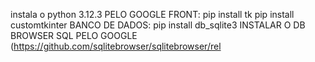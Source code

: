 instala o python 3.12.3 PELO GOOGLE
FRONT:
pip install tk
pip install customtkinter
BANCO DE DADOS:
pip install db_sqlite3
INSTALAR O DB BROWSER SQL PELO GOOGLE
(https://github.com/sqlitebrowser/sqlitebrowser/rel
